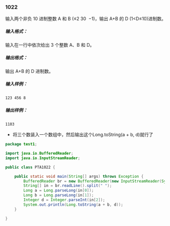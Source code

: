 ### 1022  

输入两个非负 10 进制整数 A 和 B (≤2
​30
​​ −1)，输出 A+B 的 D (1<D≤10)进制数。　　

##### 输入格式：　　
输入在一行中依次给出 3 个整数 A、B 和 D。　　

##### 输出格式：　　
输出 A+B 的 D 进制数。　　

##### 输入样例：　　
`123 456 8`　　
##### 输出样例：　　
`1103`　　

* 将三个数装入一个数组中，然后输出这个Long.toString(a + b, d)就行了

```java
package test1;

import java.io.BufferedReader;
import java.io.InputStreamReader;

public class PTA1022 {

    public static void main(String[] args) throws Exception {
        BufferedReader br = new BufferedReader(new InputStreamReader(System.in));
        String[] in = br.readLine().split(" ");
        Long a = Long.parseLong(in[0]);
        Long b = Long.parseLong(in[1]);
        Integer d = Integer.parseInt(in[2]);
        System.out.println(Long.toString(a + b, d));
    }

}
```

